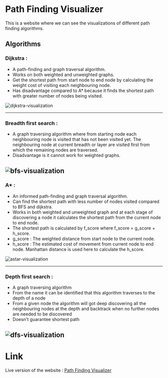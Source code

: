 # Path Finding Visualizer
This is a website where we can see the visualizations of different path finding algorithms.

## Algorithms

### Dijkstra :
  - A path-finding and graph traversal algorithm.
  - Works on both weighted and unweighted graphs.
  - Get the shortest path from start node to end node by calculating the weight cost of visiting each neighbouring node.
  - Has disadvantage compared to A* because it finds the shortest path with greater number of nodes being visited.

![dijkstra-visualization](https://i.ibb.co/VH7MjQ0/dijkstra.png)

---
### Breadth first search :
  - A graph traversing algorithm where from starting node each neighbouring node is visited that has not been visited yet. The neighbouring node at current breadth or layer are      visited first from which the remaining nodes are traversed.
  - Disadvantage is it cannot work for weighted graphs.

![bfs-visualization](https://i.ibb.co/6N1JNYg/bfs.png)
---
### A* :
  - An informed path-finding and graph traversal algorithm.
  - Can find the shortest path with less number of nodes visited compared to BFS and dijkstra.
  - Works in both weighted and unweighted graph and at each stage of discovering a node it calculates the shortest path from the current node to end node.
  - The shortest path is calculated by f_score where f_score = g_score + h_score.
  - g_score : The weighted distance from start node to the current node.
  - h_score : The estimated cost of movement from current node to end node. Manhattan distance is used here to calculate the h_score.

![astar-visualization](https://i.ibb.co/FgfSWks/astar.png)

---
### Depth first search :
  - A graph traversing algorithm
  - From the name it can be identified that this algorithm traverses to the depth of a node
  - From a given node the algorithm will got deep discovering all the neighbouring nodes at the depth and backtrack when no further nodes are needed to be discovered
  - Doesn't guarantee shortest path 

![dfs-visualization](https://i.ibb.co/7pQhW6X/dfs.png)
---
# Link
Live version of the website : [Path Finding Visualizer](https://algoplutus1708.github.io/PathFinder-Visualizer/)
